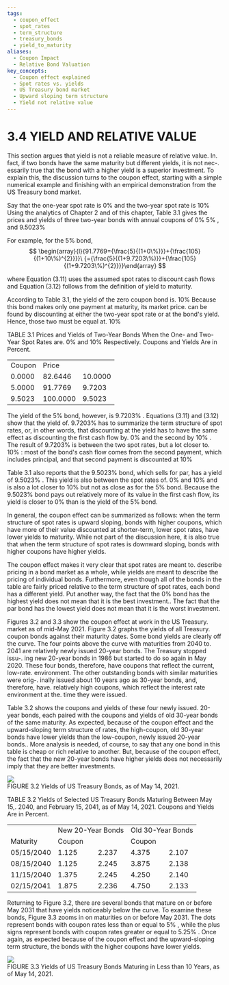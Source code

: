 ```yaml
---
tags:
  - coupon_effect
  - spot_rates
  - term_structure
  - treasury_bonds
  - yield_to_maturity
aliases:
  - Coupon Impact
  - Relative Bond Valuation
key_concepts:
  - Coupon effect explained
  - Spot rates vs. yields
  - US Treasury bond market
  - Upward sloping term structure
  - Yield not relative value
---
```


# 3.4 YIELD AND RELATIVE VALUE  

This section argues that yield is not a reliable measure of relative value. In. fact, if two bonds have the same maturity but different yields, it is not nec-. essarily true that the bond with a higher yield is a superior investment. To explain this, the discussion turns to the coupon effect, starting with a simple numerical example and finishing with an empirical demonstration from the US Treasury bond market.  

Say that the one-year spot rate is $0\%$ and the two-year spot rate is $10\%$ Using the analytics of Chapter 2 and of this chapter, Table 3.1 gives the prices and yields of three two-year bonds with annual coupons of $0\%$ $5\%$ , and $9.5023\%$  

For example, for the $5\%$ bond,  
$$
\begin{array}{l}{91.7769={\frac{5}{(1+0\%)}}+{\frac{105}{(1+10\%)^{2}}}}\ {={\frac{5}{(1+9.7203\%)}}+{\frac{105}{(1+9.7203\%)^{2}}}}\end{array}
$$  

where Equation (3.11) uses the assumed spot rates to discount cash flows and Equation (3.12) follows from the definition of yield to maturity.  

According to Table 3.1, the yield of the zero coupon bond is. $10\%$ Because this bond makes only one payment at maturity, its market price. can be found by discounting at either the two-year spot rate or at the bond's yield. Hence, those two must be equal at. $10\%$  

TABLE 3.1 Prices and Yields of Two-Year Bonds When the One- and Two-Year Spot Rates are. $0\%$ and $10\%$ Respectively. Coupons and Yields Are in Percent.   


<html><body><table><tr><td>Coupon</td><td>Price</td><td></td></tr><tr><td>0.0000</td><td>82.6446</td><td>10.0000</td></tr><tr><td>5.0000</td><td>91.7769</td><td>9.7203</td></tr><tr><td>9.5023</td><td>100.0000</td><td>9.5023</td></tr></table></body></html>  

The yield of the $5\%$ bond, however, is $9.7203\%$ . Equations (3.11) and (3.12) show that the yield of. $9.7203\%$ has to summarize the term structure of spot rates, or, in other words, that discounting at the yield has to have the same effect as discounting the first cash flow by. $0\%$ and the second by $10\%$ . The result of $9.7203\%$ is between the two spot rates, but a lot closer to. $10\%$ : most of the bond's cash flow comes from the second payment, which includes principal, and that second payment is discounted at $10\%$  

Table 3.1 also reports that the $9.5023\%$ bond, which sells for par, has a yield of $9.5023\%$ . This yield is also between the spot rates of. $0\%$ and $10\%$ and is also a lot closer to $10\%$ but not as close as for the $5\%$ bond. Because the $9.5023\%$ bond pays out relatively more of its value in the first cash flow, its yield is closer to $0\%$ than is the yield of the $5\%$ bond.  

In general, the coupon effect can be summarized as follows: when the term structure of spot rates is upward sloping, bonds with higher coupons, which have more of their value discounted at shorter-term, lower spot rates, have lower yields to maturity. While not part of the discussion here, it is also true that when the term structure of spot rates is downward sloping, bonds with higher coupons have higher yields.  

The coupon effect makes it very clear that spot rates are meant to. describe pricing in a bond market as a whole, while yields are meant to describe the pricing of individual bonds. Furthermore, even though all of the bonds in the table are fairly priced relative to the term structure of spot rates, each bond has a different yield. Put another way, the fact that the $0\%$ bond has the highest yield does not mean that it is the best investment.. The fact that the par bond has the lowest yield does not mean that it is the worst investment.  

Figures 3.2 and 3.3 show the coupon effect at work in the US Treasury. market as of mid-May 2021. Figure 3.2 graphs the yields of all Treasury. coupon bonds against their maturity dates. Some bond yields are clearly off the curve. The four points above the curve with maturities from 2040 to. 2041 are relatively newly issued 20-year bonds. The Treasury stopped issu-. ing new 20-year bonds in 1986 but started to do so again in May 2020. These four bonds, therefore, have coupons that reflect the current, low-rate. environment. The other outstanding bonds with similar maturities were orig-. inally issued about 10 years ago as 30-year bonds, and, therefore, have. relatively high coupons, which reflect the interest rate environment at the. time they were issued.  

Table 3.2 shows the coupons and yields of these four newly issued. 20-year bonds, each paired with the coupons and yields of old 30-year bonds of the same maturity. As expected, because of the coupon effect and the upward-sloping term structure of rates, the high-coupon, old 30-year bonds have lower yields than the low-coupon, newly issued 20-year bonds.. More analysis is needed, of course, to say that any one bond in this table is cheap or rich relative to another. But, because of the coupon effect, the fact that the new 20-year bonds have higher yields does not necessarily imply that they are better investments.  

![](6ee5276a4853295815821e04fe638c7ce3cffe26a78c0fd96f8474b28e9ffca6.jpg)  
FIGURE 3.2 Yields of US Treasury Bonds, as of May 14, 2021.  

TABLE 3.2 Yields of Selected US Treasury Bonds Maturing Between May 15,. 2040, and February 15, 2041, as of May 14, 2021. Coupons and Yields Are in Percent.   


<html><body><table><tr><td></td><td colspan="2">New 20-Year Bonds</td><td colspan="2">Old 30-Year Bonds</td></tr><tr><td>Maturity</td><td>Coupon</td><td></td><td>Coupon</td><td></td></tr><tr><td>05/15/2040</td><td>1.125</td><td>2.237</td><td>4.375</td><td>2.107</td></tr><tr><td>08/15/2040</td><td>1.125</td><td>2.245</td><td>3.875</td><td>2.138</td></tr><tr><td>11/15/2040</td><td>1.375</td><td>2.245</td><td>4.250</td><td>2.140</td></tr><tr><td>02/15/2041</td><td>1.875</td><td>2.236</td><td>4.750</td><td>2.133</td></tr></table></body></html>  

Returning to Figure 3.2, there are several bonds that mature on or before May 2031 that have yields noticeably below the curve. To examine these bonds, Figure 3.3 zooms in on maturities on or before May 2031. The dots represent bonds with coupon rates less than or equal to $5\%$ , while the plus signs represent bonds with coupon rates greater or equal to $5.25\%$ . Once again, as expected because of the coupon effect and the upward-sloping term structure, the bonds with the higher coupons have lower yields.  

![](3b63d8f2f068f1a4c3d3d88e80ee7ceb03bf65b0a24f7d331b8f2975f65e4e21.jpg)  
FIGURE 3.3  Yields of US Treasury Bonds Maturing in Less than 10 Years, as of May 14, 2021.
